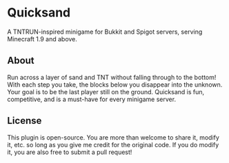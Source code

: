 # Quicksand
A TNTRUN-inspired minigame for Bukkit and Spigot servers, serving Minecraft 1.9 and above.

## About
Run across a layer of sand and TNT without falling through to the bottom! With each step you take, the blocks below you disappear into the unknown. Your goal is to be the last player still on the ground. Quicksand is fun, competitive, and is a must-have for every minigame server.

## License
This plugin is open-source. You are more than welcome to share it, modify it, etc. so long as you give me credit for the original code. If you do modify it, you are also free to submit a pull request!